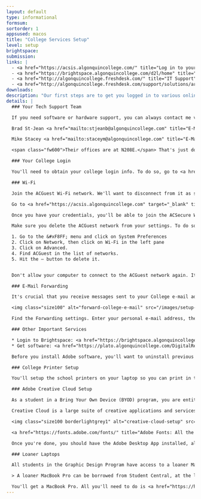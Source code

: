 ```yaml
---
layout: default
type: informational
formsum: 
sortorder: 1
appsused: macos
title: "College Services Setup"
level: setup
brightspace:
submission:
links: |
  - <a href="https://acsis.algonquincollege.com/" title="Log in to your college ACSIS account.">ACSIS</a>
  - <a href="https://brightspace.algonquincollege.com/d2l/home" title="Log in to Brightspace." target="_blank">Brightspace</a>
  - <a href="http://algonquincollege.freshdesk.com/" title="IT Support" target="_blank">IT Support</a>
  - <a href="http://algonquincollege.freshdesk.com/support/solutions/articles/11000016291-how-to-install-a-find-me-printer-on-your-mac" title="College printer drivers" target="_blank">College printer drivers</a>
downloads:
description: "Our first steps are to get you logged in to various online services. This will allow you to access your schedule, bursary information, cours materials, your network password, your grades and more."
details: | 
  ### Your Tech Support Team

  If you need software or hardware support, you can always contact me via <a href="mailto:paradia@algonquincollege.com" title="E-Mail Alain Paradis">e-mail</a>. You should be able to resolve most common support issues by referring to <a href="http://algonquincollege.freshdesk.com" title="Our support site" target="_blank">our FreshDesk site</a> We also have two excellent tech support people who are there to help you. They are:

  Brad St-Jean <a href="mailto:stjeanb@algonquincollege.com" title="E-Mail Brad St-Jean">E-mail</a>

  Mike Stacey <a href="mailto:staceym@algonquincollege.com" title="E-Mail Mike Stacey">E-mail</a>

  <span class="fw600">Their offices are at N208E.</span> That's just down the hall, near the water fountain.

  ### Your College Login

  You'll need to obtain your college login info. To do so, go to <a href="https://acsis.algonquincollege.com" title="Log in to your college ACSIS account.">Student Information System</a> (ACSIS). Click on Network, then follow the instructions to change your temporary password to a new unique password.

  ### Wi-Fi

  Join the ACGuest Wi-Fi network. We'll want to disconnect from it as soon as you have your official login credentials.

  Go to <a href="https://acsis.algonquincollege.com" target="_blank" title="ACSIS">ACSIS</a>. There are login instructions on the front page. Once you're in, click to Network Account Info in the left navigation. You'll retrieve your login credentials there.

  Once you have your credentials, you'll be able to join the ACSecure Wi-Fi network.

  Make sure you delete the ACGuest network from your settings. To do so,

  1. Go to the &#xF8FF; menu and click on System Preferences
  2. Click on Network, then click on Wi-Fi in the left pane
  3. Click on Advanced.
  4. Find ACGuest in the list of networks.
  5. Hit the — button to delete it.


  Don't allow your computer to connect to the ACGuest network again. It's just annoying.

  ### E-Mail Forwarding

  It's crucial that you receive messages sent to your College e-mail address in a timely fashion. The best solution is likely to forward your college e-mail messages to your personal address. To do so, log in to your account at <a href="http://liveac.algonquincollege.com/" title="Log in to your college e-mail account." class="fw600" target="_blank">liveac.algonquincollege.com</a>.

  <img class="size100" alt="forward-college-e-mail" src="/images/setup-college-services/forward-college-e-mail.jpg">

  Find the Forwarding settings. Enter your personal e-mail address, then save your settings.

  ### Other Important Services

  * Login to Brightspace: <a href="https://brightspace.algonquincollege.com/d2l/home" target="_blank">Brightspace</a>
  * Get software: <a href="https://plato.algonquincollege.com/DigitalResources/Default.aspx" title="Get Software" target="_blank">digitalresources.algonquincollege.com</a>

  Before you install Adobe software, you'll want to uninstall previous versions. I'll give you instructions one-on-one in class. I want you to have only the latest software on your computer, and no older versions.

  ### College Printer Setup

  You'll setup the school printers on your laptop so you can print in the classrooms, the Agency and the Print Shop. <a href="http://algonquincollege.freshdesk.com/support/solutions/articles/11000016291-how-to-install-a-find-me-printer-on-your-mac" title="Set up your Mac for printing in our classrooms." target="_blank">Go to this page for instructions</a> on how to set up printing

  ### Adobe Creative Cloud Setup

  As a student in a Bring Your Own Device (BYOD) program, you are entitled to a vast array of resources, including Adobe Creative Cloud software. You will receive a message at your <a href="https://liveac.algonquincollege.com" title="Check your college e-mail for instructions on setting up Adobe Apps." target="_blank">college e-mail account</a> with a link and instructions.

  Creative Cloud is a large suite of creative applications and services offered by Adobe. We'll be principally using Illustrator, Photoshop and InDesign. They're installed through the Creative Cloud desktop app. You should also run updates with the app from your menu bar.

  <img class="size100 borderlightgrey1" alt="creative-cloud-setup" src="/images/mac-setup/creative-cloud-setup.jpg">

  <a href="https://fonts.adobe.com/fonts/" title="Adobe Fonts: All the fonts you'll ever need." target="_blank">Adobe Fonts</a> is a cloud service which offers a large number of fonts. Creative Cloud also allows us to store files and libraries of artwork on their servers to sync them between computers or users.

  Once you're done, you should have the Adobe Desktop App installed, along with Illustrator, Photoshop, InDesign and Acrobat.

  ### Loaner Laptops

  All students in the Graphic Design Program have access to a loaner MacBook Pro in the event that their computer requires repairs. This is what the College requires:

  > A loaner MacBook Pro can be borrowed from Student Central, at the lower level of C Building for a 2 week period. In certain circumstances the loan can be renewed for up to 30 days. You will need to provide your student ID. If you are having your laptop repaired elsewhere, be sure to bring your repair documentation.

  You'll get a MacBook Pro. All you'll need to do is <a href="https://helpx.adobe.com/creative-cloud/kb/creative-cloud-desktop-app-download.html" title="Download the Adobe Desktop App." target="_blank">install the Adobe Desktop App</a>, log in, then install the apps you need. There's no reason for not finishing your work.
---
```

